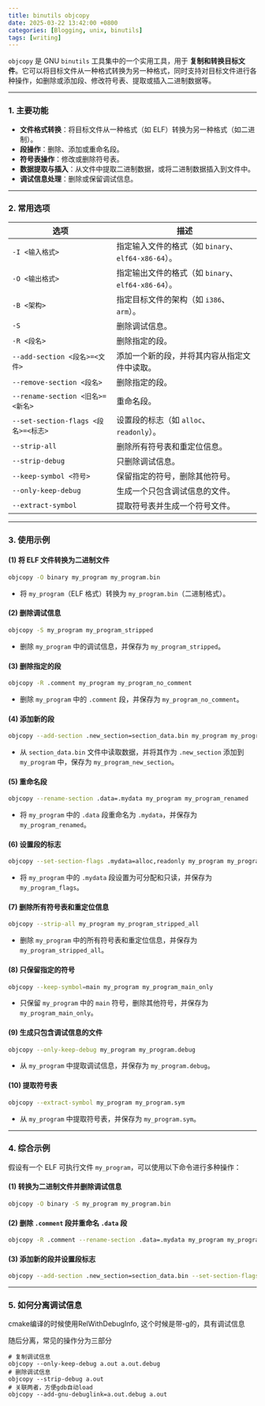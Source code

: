 ```yaml
---
title: binutils objcopy
date: 2025-03-22 13:42:00 +0800
categories: [Blogging, unix, binutils]
tags: [writing]
---
```



`objcopy` 是 GNU `binutils` 工具集中的一个实用工具，用于 **复制和转换目标文件**。它可以将目标文件从一种格式转换为另一种格式，同时支持对目标文件进行各种操作，如删除或添加段、修改符号表、提取或插入二进制数据等。

---

### **1. 主要功能**
- **文件格式转换**：将目标文件从一种格式（如 ELF）转换为另一种格式（如二进制）。
- **段操作**：删除、添加或重命名段。
- **符号表操作**：修改或删除符号表。
- **数据提取与插入**：从文件中提取二进制数据，或将二进制数据插入到文件中。
- **调试信息处理**：删除或保留调试信息。

---

### **2. 常用选项**

| 选项                                | 描述                                                |
| ----------------------------------- | --------------------------------------------------- |
| `-I <输入格式>`                     | 指定输入文件的格式（如 `binary`、`elf64-x86-64`）。 |
| `-O <输出格式>`                     | 指定输出文件的格式（如 `binary`、`elf64-x86-64`）。 |
| `-B <架构>`                         | 指定目标文件的架构（如 `i386`、`arm`）。            |
| `-S`                                | 删除调试信息。                                      |
| `-R <段名>`                         | 删除指定的段。                                      |
| `--add-section <段名>=<文件>`       | 添加一个新的段，并将其内容从指定文件中读取。        |
| `--remove-section <段名>`           | 删除指定的段。                                      |
| `--rename-section <旧名>=<新名>`    | 重命名段。                                          |
| `--set-section-flags <段名>=<标志>` | 设置段的标志（如 `alloc`、`readonly`）。            |
| `--strip-all`                       | 删除所有符号表和重定位信息。                        |
| `--strip-debug`                     | 只删除调试信息。                                    |
| `--keep-symbol <符号>`              | 保留指定的符号，删除其他符号。                      |
| `--only-keep-debug`                 | 生成一个只包含调试信息的文件。                      |
| `--extract-symbol`                  | 提取符号表并生成一个符号文件。                      |

---

### **3. 使用示例**

#### **(1) 将 ELF 文件转换为二进制文件**
```bash
objcopy -O binary my_program my_program.bin
```
- 将 `my_program`（ELF 格式）转换为 `my_program.bin`（二进制格式）。

#### **(2) 删除调试信息**
```bash
objcopy -S my_program my_program_stripped
```
- 删除 `my_program` 中的调试信息，并保存为 `my_program_stripped`。

#### **(3) 删除指定的段**
```bash
objcopy -R .comment my_program my_program_no_comment
```
- 删除 `my_program` 中的 `.comment` 段，并保存为 `my_program_no_comment`。

#### **(4) 添加新的段**
```bash
objcopy --add-section .new_section=section_data.bin my_program my_program_new_section
```
- 从 `section_data.bin` 文件中读取数据，并将其作为 `.new_section` 添加到 `my_program` 中，保存为 `my_program_new_section`。

#### **(5) 重命名段**
```bash
objcopy --rename-section .data=.mydata my_program my_program_renamed
```
- 将 `my_program` 中的 `.data` 段重命名为 `.mydata`，并保存为 `my_program_renamed`。

#### **(6) 设置段的标志**
```bash
objcopy --set-section-flags .mydata=alloc,readonly my_program my_program_flags
```
- 将 `my_program` 中的 `.mydata` 段设置为可分配和只读，并保存为 `my_program_flags`。

#### **(7) 删除所有符号表和重定位信息**
```bash
objcopy --strip-all my_program my_program_stripped_all
```
- 删除 `my_program` 中的所有符号表和重定位信息，并保存为 `my_program_stripped_all`。

#### **(8) 只保留指定的符号**
```bash
objcopy --keep-symbol=main my_program my_program_main_only
```
- 只保留 `my_program` 中的 `main` 符号，删除其他符号，并保存为 `my_program_main_only`。

#### **(9) 生成只包含调试信息的文件**
```bash
objcopy --only-keep-debug my_program my_program.debug
```
- 从 `my_program` 中提取调试信息，并保存为 `my_program.debug`。

#### **(10) 提取符号表**
```bash
objcopy --extract-symbol my_program my_program.sym
```
- 从 `my_program` 中提取符号表，并保存为 `my_program.sym`。

---

### **4. 综合示例**
假设有一个 ELF 可执行文件 `my_program`，可以使用以下命令进行多种操作：

#### **(1) 转换为二进制文件并删除调试信息**
```bash
objcopy -O binary -S my_program my_program.bin
```

#### **(2) 删除 `.comment` 段并重命名 `.data` 段**
```bash
objcopy -R .comment --rename-section .data=.mydata my_program my_program_modified
```

#### **(3) 添加新的段并设置段标志**
```bash
objcopy --add-section .new_section=section_data.bin --set-section-flags .new_section=alloc,readonly my_program my_program_new
```

---

### **5. 如何分离调试信息**

cmake编译的时候使用RelWithDebugInfo, 这个时候是带-g的，具有调试信息

随后分离，常见的操作分为三部分

```shell
# 复制调试信息
objcopy --only-keep-debug a.out a.out.debug
# 删除调试信息
objcopy --strip-debug a.out
# 关联两者，方便gdb自动load
objcopy --add-gnu-debuglink=a.out.debug a.out
```
